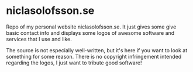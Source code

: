 niclasolofsson.se
==================

Repo of my personal website niclasolofsson.se. It just gives some give basic contact info and displays some logos of awesome software and services that I use and like.

The source is not especially well-written, but it's here if you want to look at something for some reason. There is no copyright infringement intended regarding the logos, I just want to tribute good software!
